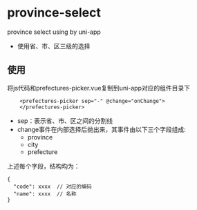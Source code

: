 # province-select
province select using by uni-app

- 使用省、市、区三级的选择

## 使用

将js代码和prefectures-picker.vue复制到uni-app对应的组件目录下

```
    <prefectures-picker sep="-" @change="onChange">
    </prefectures-picker>
```

- sep：表示省、市、区之间的分割线
- change事件在内部选择后抛出来，其事件由以下三个字段组成:
  - province
  - city
  - prefecture

上述每个字段，结构均为：

```
{
  "code": xxxx  // 对应的编码
  "name": xxxx  // 名称
}
```

